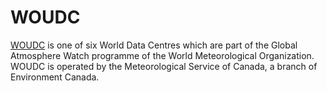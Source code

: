 WOUDC
=====

[WOUDC](http://woudc.org) is one of six World Data Centres which are part of the
Global Atmosphere Watch programme of the World Meteorological Organization.
WOUDC is operated by the Meteorological Service of Canada,
a branch of Environment Canada.
